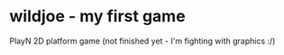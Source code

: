 wildjoe - my first game
=======

PlayN 2D platform game (not finished yet - I'm fighting with graphics :/)